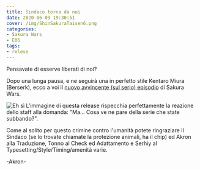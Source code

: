 ```yaml
---
title: Sindaco torna da noi
date: 2020-06-09 19:30:51
cover: /img/ShinSakuraTaisen6.png
categories:
- Sakura Wars
- E06
tags:
- relese
---
```

Pensavate di esserve liberati di noi?

Dopo una lunga pausa, e ne seguirà una in perfetto stile Kentaro Miura (Berserk),
ecco a voi il [nuovo avvincente (sul serio) episodio](https://nyaa.si/view/1253567) di Sakura Wars.

![Eh sì](/img/ShinSakuraTaisen6.jpg)
L'immagine di questa release rispecchia perfettamente la reazione dello staff alla domanda: "Ma... Cosa ve ne pare della serie che state subbando?".

Come al solito per questo crimine contro l'umanità potete ringraziare Il Sindaco (se lo trovate chiamate la protezione animali, ha il chip) ed Akron alla Traduzione, Tonno al Check ed Adattamento e Serhiy al Typesetting/Style/Timing/amenità varie.

-Akron-
